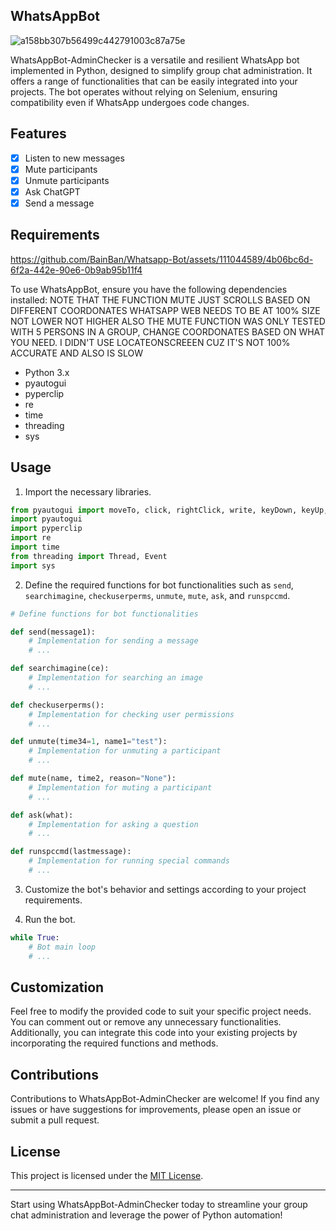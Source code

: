 ## WhatsAppBot
![a158bb307b56499c442791003c87a75e](https://github.com/BainBan/Whatsapp-Bot/assets/111044589/e789a46e-f966-4dbd-a818-e6311eda2338)

WhatsAppBot-AdminChecker is a versatile and resilient WhatsApp bot implemented in Python, designed to simplify group chat administration. It offers a range of functionalities that can be easily integrated into your projects. The bot operates without relying on Selenium, ensuring compatibility even if WhatsApp undergoes code changes.

## Features

- [x] Listen to new messages
- [x] Mute participants
- [x] Unmute participants
- [x] Ask ChatGPT
- [x] Send a message

## Requirements


https://github.com/BainBan/Whatsapp-Bot/assets/111044589/4b06bc6d-6f2a-442e-90e6-0b9ab95b11f4


To use WhatsAppBot, ensure you have the following dependencies installed:
NOTE THAT THE FUNCTION MUTE JUST SCROLLS BASED ON DIFFERENT COORDONATES WHATSAPP WEB NEEDS TO BE AT 100% SIZE NOT LOWER NOT HIGHER ALSO THE MUTE FUNCTION WAS ONLY TESTED WITH 5 PERSONS IN A GROUP, CHANGE COORDONATES BASED ON WHAT YOU NEED. I DIDN'T USE LOCATEONSCREEEN CUZ IT'S NOT 100% ACCURATE AND ALSO IS SLOW

- Python 3.x
- pyautogui
- pyperclip
- re
- time
- threading
- sys

## Usage

1. Import the necessary libraries.

```python
from pyautogui import moveTo, click, rightClick, write, keyDown, keyUp, hotkey, scroll
import pyautogui
import pyperclip
import re
import time
from threading import Thread, Event
import sys
```

2. Define the required functions for bot functionalities such as `send`, `searchimagine`, `checkuserperms`, `unmute`, `mute`, `ask`, and `runspccmd`.

```python
# Define functions for bot functionalities

def send(message1):
    # Implementation for sending a message
    # ...

def searchimagine(ce):
    # Implementation for searching an image
    # ...

def checkuserperms():
    # Implementation for checking user permissions
    # ...

def unmute(time34=1, name1="test"):
    # Implementation for unmuting a participant
    # ...

def mute(name, time2, reason="None"):
    # Implementation for muting a participant
    # ...

def ask(what):
    # Implementation for asking a question
    # ...

def runspccmd(lastmessage):
    # Implementation for running special commands
    # ...
```

3. Customize the bot's behavior and settings according to your project requirements.

4. Run the bot.

```python
while True:
    # Bot main loop
    # ...
```

## Customization

Feel free to modify the provided code to suit your specific project needs. You can comment out or remove any unnecessary functionalities. Additionally, you can integrate this code into your existing projects by incorporating the required functions and methods.

## Contributions

Contributions to WhatsAppBot-AdminChecker are welcome! If you find any issues or have suggestions for improvements, please open an issue or submit a pull request.

## License

This project is licensed under the [MIT License](LICENSE).

---

Start using WhatsAppBot-AdminChecker today to streamline your group chat administration and leverage the power of Python automation!
